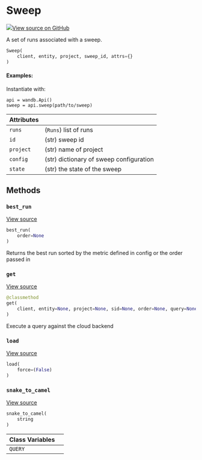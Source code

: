 # Sweep



[![](https://www.tensorflow.org/images/GitHub-Mark-32px.png)View source on GitHub](https://www.github.com/wandb/client/tree/v0.11.1/wandb/apis/public.py#L1402-L1559)



A set of runs associated with a sweep.

```python
Sweep(
    client, entity, project, sweep_id, attrs={}
)
```





#### Examples:

Instantiate with:
```
api = wandb.Api()
sweep = api.sweep(path/to/sweep)
```





| Attributes |  |
| :--- | :--- |
|  `runs` |  (`Runs`) list of runs |
|  `id` |  (str) sweep id |
|  `project` |  (str) name of project |
|  `config` |  (str) dictionary of sweep configuration |
|  `state` |  (str) the state of the sweep |



## Methods

<h3 id="best_run"><code>best_run</code></h3>

[View source](https://www.github.com/wandb/client/tree/v0.11.1/wandb/apis/public.py#L1478-L1501)

```python
best_run(
    order=None
)
```

Returns the best run sorted by the metric defined in config or the order passed in


<h3 id="get"><code>get</code></h3>

[View source](https://www.github.com/wandb/client/tree/v0.11.1/wandb/apis/public.py#L1517-L1556)

```python
@classmethod
get(
    client, entity=None, project=None, sid=None, order=None, query=None, **kwargs
)
```

Execute a query against the cloud backend


<h3 id="load"><code>load</code></h3>

[View source](https://www.github.com/wandb/client/tree/v0.11.1/wandb/apis/public.py#L1459-L1467)

```python
load(
    force=(False)
)
```




<h3 id="snake_to_camel"><code>snake_to_camel</code></h3>

[View source](https://www.github.com/wandb/client/tree/v0.11.1/wandb/apis/public.py#L563-L565)

```python
snake_to_camel(
    string
)
```








| Class Variables |  |
| :--- | :--- |
|  `QUERY`<a id="QUERY"></a> |   |

